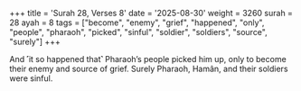 +++
title = 'Surah 28, Verses 8'
date = '2025-08-30'
weight = 3260
surah = 28
ayah = 8
tags = ["become", "enemy", "grief", "happened", "only", "people", "pharaoh", "picked", "sinful", "soldier", "soldiers", "source", "surely"]
+++

And ˹it so happened that˺ Pharaoh’s people picked him up, only to become their enemy and source of grief. Surely Pharaoh, Hamân, and their soldiers were sinful.
